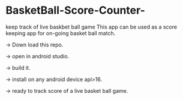# BasketBall-Score-Counter-
keep track of live baskbet ball game
This app can be used as a score keeping app for on-going basket ball match.

-> Down load this repo.

-> open in android studio.

-> build it.

-> install on any android device api>16.

-> ready to track score of a live basket ball game.
